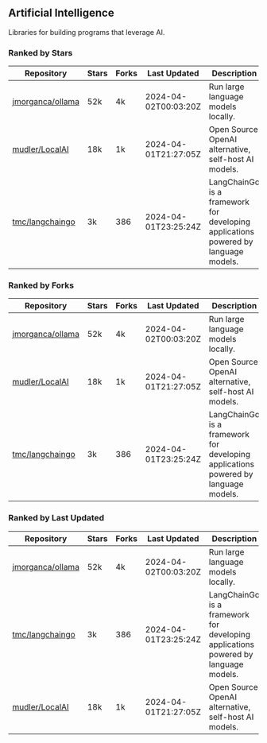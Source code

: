 ## Artificial Intelligence

Libraries for building programs that leverage AI.

### Ranked by Stars

| Repository | Stars | Forks | Last Updated | Description | 
|------------|-------|-------|--------------|-------------|
| [jmorganca/ollama](https://github.com/jmorganca/ollama) | 52k | 4k | 2024-04-02T00:03:20Z |  Run large language models locally. |
| [mudler/LocalAI](https://github.com/mudler/LocalAI) | 18k | 1k | 2024-04-01T21:27:05Z |  Open Source OpenAI alternative, self-host AI models. |
| [tmc/langchaingo](https://github.com/tmc/langchaingo) | 3k | 386 | 2024-04-01T23:25:24Z |  LangChainGo is a framework for developing applications powered by language models. |

### Ranked by Forks

| Repository | Stars | Forks | Last Updated | Description | 
|------------|-------|-------|--------------|-------------|
| [jmorganca/ollama](https://github.com/jmorganca/ollama) | 52k | 4k | 2024-04-02T00:03:20Z |  Run large language models locally. |
| [mudler/LocalAI](https://github.com/mudler/LocalAI) | 18k | 1k | 2024-04-01T21:27:05Z |  Open Source OpenAI alternative, self-host AI models. |
| [tmc/langchaingo](https://github.com/tmc/langchaingo) | 3k | 386 | 2024-04-01T23:25:24Z |  LangChainGo is a framework for developing applications powered by language models. |

### Ranked by Last Updated

| Repository | Stars | Forks | Last Updated | Description | 
|------------|-------|-------|--------------|-------------|
| [jmorganca/ollama](https://github.com/jmorganca/ollama) | 52k | 4k | 2024-04-02T00:03:20Z |  Run large language models locally. |
| [tmc/langchaingo](https://github.com/tmc/langchaingo) | 3k | 386 | 2024-04-01T23:25:24Z |  LangChainGo is a framework for developing applications powered by language models. |
| [mudler/LocalAI](https://github.com/mudler/LocalAI) | 18k | 1k | 2024-04-01T21:27:05Z |  Open Source OpenAI alternative, self-host AI models. |

